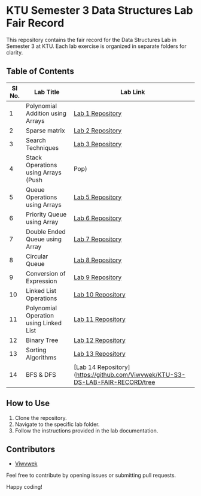 # KTU Semester 3 Data Structures Lab Fair Record

This repository contains the fair record for the Data Structures Lab in Semester 3 at KTU. Each lab exercise is organized in separate folders for clarity.

## Table of Contents

| SI No. | Lab Title                                               | Lab Link                                                                                                  |
|--------|---------------------------------------------------------|-----------------------------------------------------------------------------------------------------------|
| 1      | Polynomial Addition using Arrays                       | [Lab 1 Repository](https://github.com/Viwvwek/KTU-S3-DS-LAB-FAIR-RECORD/tree/26050d18d14aa4a39a21ea9dc6ac43e2ff737bb2/CYCLE%201/POLYNOMIAL%20ADDITION/ARRAYS) |
| 2      | Sparse matrix                                           | [Lab 2 Repository](https://github.com/Viwvwek/KTU-S3-DS-LAB-FAIR-RECORD/tree/26050d18d14aa4a39a21ea9dc6ac43e2ff737bb2/CYCLE%202) |
| 3      | Search Techniques                                       | [Lab 3 Repository](https://github.com/Viwvwek/KTU-S3-DS-LAB-FAIR-RECORD/tree/26050d18d14aa4a39a21ea9dc6ac43e2ff737bb2/CYCLE%203/SEARCH%20TECHNIQUES) |
| 4      | Stack Operations using Arrays (Push | Pop)             | [Lab 4 Repository](https://github.com/Viwvwek/KTU-S3-DS-LAB-FAIR-RECORD/tree/26050d18d14aa4a39a21ea9dc6ac43e2ff737bb2/CYCLE%204/STACK%20/ARRAYS/PUSH%20%7C%7C%20POP) |
| 5      | Queue Operations using Arrays                          | [Lab 5 Repository](https://github.com/Viwvwek/KTU-S3-DS-LAB-FAIR-RECORD/tree/26050d18d14aa4a39a21ea9dc6ac43e2ff737bb2/CYCLE%205/QUEUE/ARRAYS) |
| 6      | Priority Queue using Array                              | [Lab 6 Repository](https://github.com/Viwvwek/KTU-S3-DS-LAB-FAIR-RECORD/tree/2e67b92bc73f9c8ba33ef554bffbed6cf24b12a9/CYCLE%206/PRIORITY%20QUEUE/ARRAYS) |
| 7      | Double Ended Queue using Array                          | [Lab 7 Repository](https://github.com/Viwvwek/KTU-S3-DS-LAB-FAIR-RECORD/tree/2e67b92bc73f9c8ba33ef554bffbed6cf24b12a9/CYCLE%207) |
| 8      | Circular Queue                                          | [Lab 8 Repository](https://github.com/Viwvwek/KTU-S3-DS-LAB-FAIR-RECORD/tree/2e67b92bc73f9c8ba33ef554bffbed6cf24b12a9/CYCLE%208/CIRCULAR%20QUEUE/ARRAYS) |
| 9      | Conversion of Expression                                | [Lab 9 Repository](https://github.com/Viwvwek/KTU-S3-DS-LAB-FAIR-RECORD/tree/2e67b92bc73f9c8ba33ef554bffbed6cf24b12a9/CYCLE%209%20/CONVERSION%20OF%20EXPRESSION%20/INFIX%20TO%20POSTFIX%20/USING%20STACK) |
| 10     | Linked List Operations                                  | [Lab 10 Repository](https://github.com/Viwvwek/KTU-S3-DS-LAB-FAIR-RECORD/tree/2e67b92bc73f9c8ba33ef554bffbed6cf24b12a9/CYCLE%2010/LINKED%20LIST%20OPERATIONS/LINKED%20LIST) |
| 11     | Polynomial Operation using Linked List                  | [Lab 11 Repository](https://github.com/Viwvwek/KTU-S3-DS-LAB-FAIR-RECORD/tree/2e67b92bc73f9c8ba33ef554bffbed6cf24b12a9/CYCLE%2011/POLYNOMIAL%20OPERATIONS%20USING%20LINKED%20LIST%20/ADDITION%20%26%26%20MULTIPLICATION) |
| 12     | Binary Tree                                             | [Lab 12 Repository](https://github.com/Viwvwek/KTU-S3-DS-LAB-FAIR-RECORD/tree/2e67b92bc73f9c8ba33ef554bffbed6cf24b12a9/CYCLE%2012/BINARY%20TREES) |
| 13     | Sorting Algorithms                                      | [Lab 13 Repository](https://github.com/Viwvwek/KTU-S3-DS-LAB-FAIR-RECORD/tree/2e67b92bc73f9c8ba33ef554bffbed6cf24b12a9/CYCLE%2013/SORTING%20ALGORITHMS) |
| 14     | BFS & DFS                                               | [Lab 14 Repository](https://github.com/Viwvwek/KTU-S3-DS-LAB-FAIR-RECORD/tree


## How to Use

1. Clone the repository.
2. Navigate to the specific lab folder.
3. Follow the instructions provided in the lab documentation.

## Contributors

- [Viwvwek](https://github.com/Viwvwek)

Feel free to contribute by opening issues or submitting pull requests.

Happy coding!
